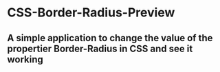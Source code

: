 # CSS-Border-Radius-Preview
## A simple application to change the value of the propertier Border-Radius in CSS and see it working
